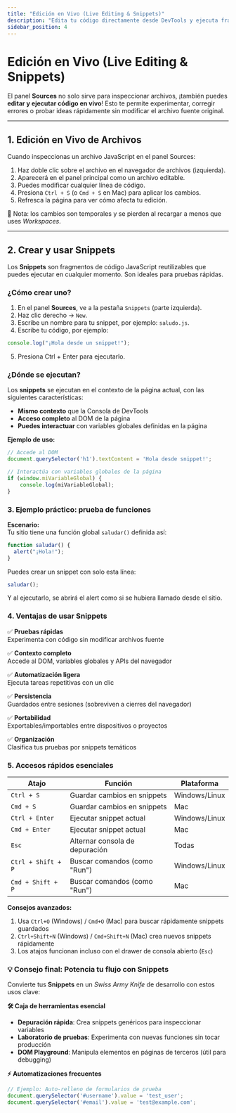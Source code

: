 ```yaml
---
title: "Edición en Vivo (Live Editing & Snippets)"
description: "Edita tu código directamente desde DevTools y ejecuta fragmentos personalizados con Snippets"
sidebar_position: 4
---
```


# Edición en Vivo (Live Editing & Snippets)

El panel **Sources** no solo sirve para inspeccionar archivos, ¡también puedes **editar y ejecutar código en vivo**! Esto te permite experimentar, corregir errores o probar ideas rápidamente sin modificar el archivo fuente original.

---

## 1. Edición en Vivo de Archivos

Cuando inspeccionas un archivo JavaScript en el panel Sources:

1. Haz doble clic sobre el archivo en el navegador de archivos (izquierda).
2. Aparecerá en el panel principal como un archivo editable.
3. Puedes modificar cualquier línea de código.
4. Presiona `Ctrl + S` (o `Cmd + S` en Mac) para aplicar los cambios.
5. Refresca la página para ver cómo afecta tu edición.

📌 Nota: los cambios son temporales y se pierden al recargar a menos que uses *Workspaces*.

---

## 2. Crear y usar Snippets

Los **Snippets** son fragmentos de código JavaScript reutilizables que puedes ejecutar en cualquier momento. Son ideales para pruebas rápidas.

### ¿Cómo crear uno?

1. En el panel **Sources**, ve a la pestaña `Snippets` (parte izquierda).
2. Haz clic derecho → `New`.
3. Escribe un nombre para tu snippet, por ejemplo: `saludo.js`.
4. Escribe tu código, por ejemplo:

```js
console.log("¡Hola desde un snippet!");

```
5. Presiona Ctrl + Enter para ejecutarlo.

### ¿Dónde se ejecutan?

Los **snippets** se ejecutan en el contexto de la página actual, con las siguientes características:  

- **Mismo contexto** que la Consola de DevTools  
- **Acceso completo** al DOM de la página  
- **Puedes interactuar** con variables globales definidas en la página  

**Ejemplo de uso:**  
```javascript
// Accede al DOM
document.querySelector('h1').textContent = 'Hola desde snippet!';

// Interactúa con variables globales de la página
if (window.miVariableGlobal) {
    console.log(miVariableGlobal);
}
```

### 3. Ejemplo práctico: prueba de funciones

**Escenario:**  
Tu sitio tiene una función global `saludar()` definida así:

```javascript
function saludar() {
  alert("¡Hola!"); 
}
```
Puedes crear un snippet con solo esta línea:

```javascript
saludar();
```
Y al ejecutarlo, se abrirá el alert como si se hubiera llamado desde el sitio.

### 4. Ventajas de usar Snippets

✅ **Pruebas rápidas**  
   Experimenta con código sin modificar archivos fuente  

✅ **Contexto completo**  
   Accede al DOM, variables globales y APIs del navegador  

✅ **Automatización ligera**  
   Ejecuta tareas repetitivas con un clic  

✅ **Persistencia**  
   Guardados entre sesiones (sobreviven a cierres del navegador)  

✅ **Portabilidad**  
   Exportables/importables entre dispositivos o proyectos  

✅ **Organización**  
   Clasifica tus pruebas por snippets temáticos  

### 5. Accesos rápidos esenciales

| Atajo              | Función                          | Plataforma       |
|--------------------|----------------------------------|------------------|
| `Ctrl + S`         | Guardar cambios en snippets      | Windows/Linux    |
| `Cmd + S`          | Guardar cambios en snippets      | Mac              |
| `Ctrl + Enter`     | Ejecutar snippet actual          | Windows/Linux    |
| `Cmd + Enter`      | Ejecutar snippet actual          | Mac              |
| `Esc`              | Alternar consola de depuración   | Todas            |
| `Ctrl + Shift + P` | Buscar comandos (como "Run")     | Windows/Linux    |
| `Cmd + Shift + P`  | Buscar comandos (como "Run")     | Mac              |

**Consejos avanzados:**
1. Usa `Ctrl+O` (Windows) / `Cmd+O` (Mac) para buscar rápidamente snippets guardados
2. `Ctrl+Shift+N` (Windows) / `Cmd+Shift+N` (Mac) crea nuevos snippets rápidamente
3. Los atajos funcionan incluso con el drawer de consola abierto (`Esc`)


### 💡 Consejo final: Potencia tu flujo con Snippets

Convierte tus **Snippets** en un *Swiss Army Knife* de desarrollo con estos usos clave:

**🛠️ Caja de herramientas esencial**  
- **Depuración rápida**: Crea snippets genéricos para inspeccionar variables  
- **Laboratorio de pruebas**: Experimenta con nuevas funciones sin tocar producción  
- **DOM Playground**: Manipula elementos en páginas de terceros (útil para debugging)  

**⚡ Automatizaciones frecuentes**  
```javascript
// Ejemplo: Auto-relleno de formularios de prueba
document.querySelector('#username').value = 'test_user';
document.querySelector('#email').value = 'test@example.com';
```